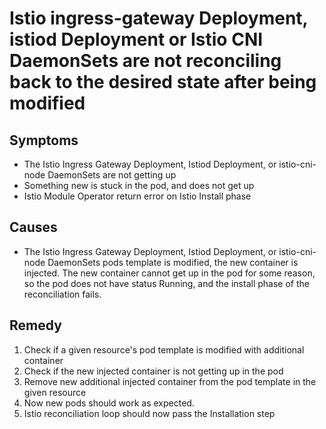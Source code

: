 # Istio ingress-gateway Deployment, istiod Deployment or Istio CNI DaemonSets are not reconciling back to the desired state after being modified

## Symptoms

- The Istio Ingress Gateway Deployment, Istiod Deployment, or istio-cni-node DaemonSets are not getting up
- Something new is stuck in the pod, and does not get up
- Istio Module Operator return error on Istio Install phase

## Causes

- The Istio Ingress Gateway Deployment, Istiod Deployment, or istio-cni-node DaemonSets pods template is modified, the new container is injected. The new container cannot get up in the pod for some reason, so the pod does not have status Running, and the install phase of the reconciliation fails.

## Remedy

1. Check if a given resource's pod template is modified with additional container
2. Check if the new injected container is not getting up in the pod
3. Remove new additional injected container from the pod template in the given resource
4. Now new pods should work as expected.
5. Istio reconciliation loop should now pass the Installation step

